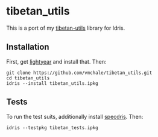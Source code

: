 # tibetan_utils

This is a port of my
[tibetan-utils](https://hackage.haskell.org/package/tibetan-utils) library for
Idris. 

## Installation

First, get [lightyear](https://github.com/ziman/lightyear) and install that.
Then:

```
git clone https://github.com/vmchale/tibetan_utils.git
cd tibetan_utils
idris --install tibetan_utils.ipkg
```

## Tests

To run the test suits, additionally install [specdris](https://github.com/pheymann/specdris). Then:

```
idris --testpkg tibetan_tests.ipkg
```
